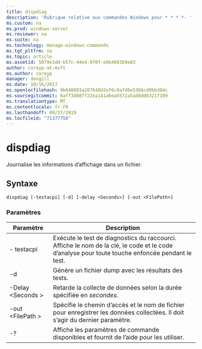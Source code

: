 ```yaml
---
title: dispdiag
description: 'Rubrique relative aux commandes Windows pour * * * *- '
ms.custom: na
ms.prod: windows-server
ms.reviewer: na
ms.suite: na
ms.technology: manage-windows-commands
ms.tgt_pltfrm: na
ms.topic: article
ms.assetid: 5079e1dd-b57c-44ed-970f-e6b409369e03
author: coreyp-at-msft
ms.author: coreyp
manager: dongill
ms.date: 10/16/2017
ms.openlocfilehash: 9b640883a207648d2ef6c9a7d6e5366cd0bb384c
ms.sourcegitcommit: 6aff3d88ff22ea141a6ea6572a5ad8dd6321f199
ms.translationtype: MT
ms.contentlocale: fr-FR
ms.lasthandoff: 09/27/2019
ms.locfileid: "71377758"
---
```

# <a name="dispdiag"></a>dispdiag



Journalise les informations d’affichage dans un fichier.

## <a name="syntax"></a>Syntaxe

```
dispdiag [-testacpi] [-d] [-delay <Seconds>] [-out <FilePath>]
```

### <a name="parameters"></a>Paramètres

|Paramètre|Description|
|---------|-----------|
|- testacpi|Exécute le test de diagnostics du raccourci. Affiche le nom de la clé, le code et le code d’analyse pour toute touche enfoncée pendant le test.|
|-d|Génère un fichier dump avec les résultats des tests.|
|-Delay \<Seconds >|Retarde la collecte de données selon la durée spécifiée en *secondes*.|
|-out \<FilePath >|Spécifie le chemin d’accès et le nom de fichier pour enregistrer les données collectées. Il doit s’agir du dernier paramètre.|
|-?|Affiche les paramètres de commande disponibles et fournit de l’aide pour les utiliser.|